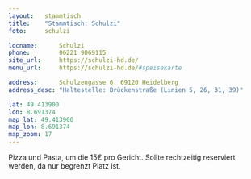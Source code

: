 ```yaml
---
layout:   stammtisch
title:    "Stammtisch: Schulzi"
foto:     schulzi

locname:      Schulzi
phone:        06221 9069115
site_url:     https://schulzi-hd.de/
menu_url:     https://schulzi-hd.de/#speisekarte

address:      Schulzengasse 6, 69120 Heidelberg
address_desc: "Haltestelle: Brückenstraße (Linien 5, 26, 31, 39)"

lat: 49.413900
lon: 8.691374
map_lat: 49.413900
map_lon: 8.691374
map_zoom: 17
---
```

Pizza und Pasta, um die 15€ pro Gericht. Sollte rechtzeitig reserviert werden, da nur begrenzt Platz ist.
